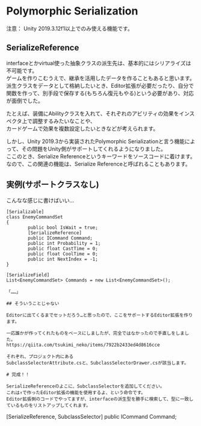 # Polymorphic Serialization

注意： Unity 2019.3.12f1以上でのみ使える機能です。


## SerializeReference
interfaceとかvirtual使った抽象クラスの派生先は、基本的にはシリアライズは不可能です。  
ゲームを作りこむうえで、継承を活用したデータを作ることもあると思います。  
派生クラスをデータとして格納したいとき、Editor拡張が必要だったり、自分で関数を作って、別手段で保存する(もちろん復元もやる)という必要があり、対応が面倒でした。  

たとえば、装備にAbilityクラスを入れて、それぞれのアビリティの効果をインスペクタ上で調整するみたいなことや、  
カードゲームで効果を複数設定したいときなどが考えられます。  

しかし、Unity 2019.3から実装されたPolymorphic Serializationと言う機能によって、その問題をUnity側がサポートしてくれるようになりました。  
ここのとき、Serialize Referenceというキーワードをソースコードに着けます。  
なので、この関連の機能は、Serialize Referenceと呼ばれることもあります。  


## 実例(サポートクラスなし)

こんなな感じに書けばいい…

```
[Serializable]
class EnemyCommandSet
{
        public bool IsWait = true;
        [SerializeReference]
        public ICommand Command;
        public int Probability = 1;
        public float CastTime = 0;
        public float CoolTime = 0;
        public int NextIndex = -1;
}

[SerializeField]
List<EnemyCommandSet> Commands = new List<EnemyCommandSet>();

「……」

## そういうことじゃない

Editorに出てくるまでセットだろう…と思ったので、ここをサポートするEditor拡張を作ります。  

一応誰かが作ってくれたものをベースにしましたが、完全ではなかったので手直しをしました。  
https://qiita.com/tsukimi_neko/items/7922b2433ed4d8616cce  

それぞれ、プロジェクト内にある  
SubclassSelectorAttribute.csと、SubclassSelectorDrawer.csが該当します。

# 完成！！

SerializeReferenceのよこに、SubclassSelectorを追加してください。  
これは↑で作ったEditor拡張の機能を使用するよ、という命令です。  
Editor拡張側のコードでやってますが、interfaceの派生型を勝手に検索して、型に一致しているものをリストアップしてくれます。  

```
[SerializeReference, SubclassSelector]
public ICommand Command;
```
